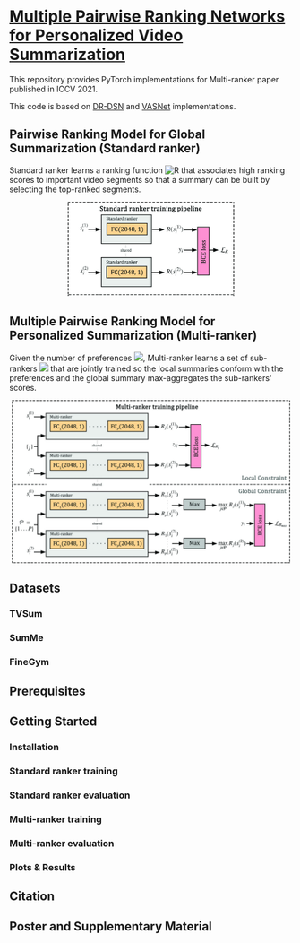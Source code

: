 # [Multiple Pairwise Ranking Networks for Personalized Video Summarization](https://www.yongliangyang.net/docs/multiRanker_iccv21.pdf)

This repository provides PyTorch implementations for Multi-ranker paper published in ICCV 2021.

This code is based on [DR-DSN](https://github.com/KaiyangZhou/pytorch-vsumm-reinforce) and [VASNet](https://github.com/ok1zjf/VASNet) implementations.

## Pairwise Ranking Model for Global Summarization (Standard ranker)

Standard ranker learns a ranking function <img src="https://latex.codecogs.com/svg.latex?R" title="R" /> that associates high ranking scores to important video segments so that a summary can be built by selecting the top-ranked segments.

<p align="center">
<img src="docs/ranker.jpg" width="300" />
</p>

## Multiple Pairwise Ranking Model for Personalized Summarization (Multi-ranker)

Given the number of preferences <img src="https://render.githubusercontent.com/render/math?math=\large P">, Multi-ranker learns a set of sub-rankers <img src="https://render.githubusercontent.com/render/math?math=\{R_j\}_{j=1}^P"> that are jointly trained so the local summaries conform with the preferences and the global summary max-aggregates the sub-rankers' scores. 

<p align="center">
<img src="docs/multi_ranker.jpg" width="500" />
</p>

## Datasets

### TVSum

### SumMe

### FineGym

## Prerequisites

## Getting Started

### Installation

### Standard ranker training

### Standard ranker evaluation

### Multi-ranker training

### Multi-ranker evaluation

### Plots & Results

## Citation

## Poster and Supplementary Material

